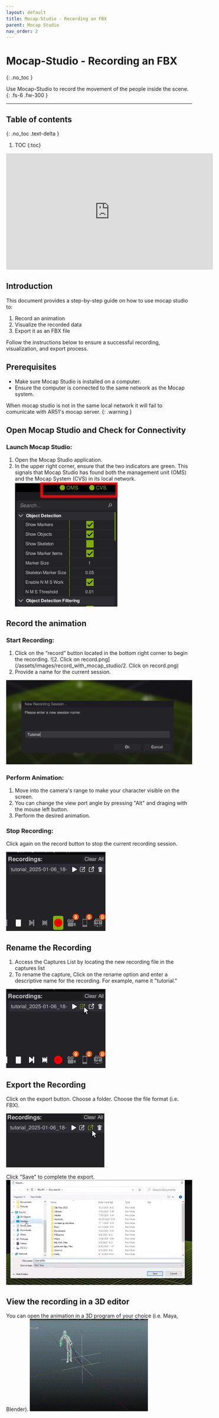 ```yaml
---
layout: default
title: Mocap-Studio - Recording an FBX
parent: Mocap Studio
nav_order: 2
---
```


# Mocap-Studio - Recording an FBX
{: .no_toc }

Use Mocap-Studio to record the movement of the people inside the scene.
{: .fs-6 .fw-300 }



---
## Table of contents
{: .no_toc .text-delta }

1. TOC
{:toc}


<iframe width="560" height="315" src="https://www.youtube.com/embed/5m-6Mp5ea3c" frameborder="0" allowfullscreen></iframe>

## Introduction
This document provides a step-by-step guide on how to use mocap studio to:
1. Record an animation
2. Visualize the recorded data
3. Export it as an FBX file 

Follow the instructions below to ensure a successful recording, visualization, and export process.

## Prerequisites
* Make sure Mocap Studio is installed on a computer.
* Ensure the computer is connected to the same network as the Mocap system.

When mocap studio is not in the same local network it will fail to comunicate with AR51's mocap server.
{: .warning }


## Open Mocap Studio and Check for Connectivity
### Launch Mocap Studio:
1. Open the Mocap Studio application.
2. In the upper right corner, ensure that the two indicators are green. This signals that Mocap Studio has found both the management unit (OMS) and the Mocap System (CVS) in its local network.
![1.connectivity.png](/assets/images/record_with_mocap_studio/1.connectivity.png)

## Record the animation 
### Start Recording:
1. Click on the “record” button located in the bottom right corner to begin the recording.
![2. Click on record.png](/assets/images/record_with_mocap_studio/2. Click on record.png)
2. Provide a name for the current session.

![3.Provide_a_name](/assets/images/record_with_mocap_studio/3.Provide_a_name.png)

### Perform Animation:
1. Move into the camera's range to make your character visible on the screen.
2. You can change the view port angle by pressing "Alt" and draging with the mouse left button.
3. Perform the desired animation.

### Stop Recording:
Click again on the record button to stop the current recording session.

![4.Stop_recording.png](/assets/images/record_with_mocap_studio/4.Stop_recording.png)

## Rename the Recording
1. Access the Captures List by locating the new recording file in the captures list
2. To rename the capture, Click on the rename option and enter a descriptive name for the recording. For example, name it "tutorial." 

![5.Rename_recording.png](/assets/images/record_with_mocap_studio/5.Rename_recording.png)

## Export the Recording
Click on the export button. Choose a folder. Choose the file format (i.e. FBX).

![6.Export_button.png](/assets/images/record_with_mocap_studio/6.Export_button.png)

Click "Save" to complete the export.
![7.Export_button.png](/assets/images/record_with_mocap_studio/7.Export_button.png)

## View the recording in a 3D editor
You can open the animation in a 3D program of your choice (i.e. Maya, Blender).
![8.maya.gif](/assets/images/record_with_mocap_studio/8.maya.gif)
